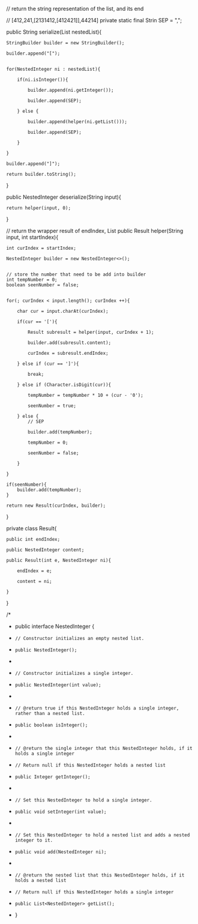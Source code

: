 


// return the string representation of the list, and its end

// [412,241,[2131412,[412421]],44214]
private static final Strin SEP = ",";




public String serialize(List<NestedInteger> nestedList){

	StringBuilder builder = new StringBuilder();

	builder.append("[");


	for(NestedInteger ni : nestedList){

		if(ni.isInteger()){

			builder.append(ni.getInteger());

			builder.append(SEP);

		} else {

			builder.append(helper(ni.getList()));

			builder.append(SEP);

		}

	}

	builder.append("]");

	return builder.toString();
}


public NestedInteger deserialize(String input){

	return helper(input, 0);

}


// return the wrapper result of endIndex, List<JSON>
public Result helper(String input, int startIndex){

	int curIndex = startIndex;

	NestedInteger builder = new NestedInteger<>();


	// store the number that need to be add into builder
	int tempNumber = 0;
	boolean seenNumber = false;


	for(; curIndex < input.length(); curIndex ++){

		char cur = input.charAt(curIndex);

		if(cur == '['){

			Result subresult = helper(input, curIndex + 1);

			builder.add(subresult.content);

			curIndex = subresult.endIndex;

		} else if (cur == ']'){

			break;

		} else if (Character.isDigit(cur)){

			tempNumber = tempNumber * 10 + (cur - '0');

			seenNumber = true;

		} else {
			// SEP

			builder.add(tempNumber);

			tempNumber = 0;

			seenNumber = false;

		}

	}

	if(seenNumber){
		builder.add(tempNumber);
	}

	return new Result(curIndex, builder);

}

private class Result{


	public int endIndex;

	public NestedInteger content;

	public Result(int e, NestedInteger ni){

		endIndex = e;

		content = ni;

	}

}



/*
 * public interface NestedInteger {
 *     // Constructor initializes an empty nested list.
 *     public NestedInteger();
 *
 *     // Constructor initializes a single integer.
 *     public NestedInteger(int value);
 *
 *     // @return true if this NestedInteger holds a single integer, rather than a nested list.
 *     public boolean isInteger();
 *
 *     // @return the single integer that this NestedInteger holds, if it holds a single integer
 *     // Return null if this NestedInteger holds a nested list
 *     public Integer getInteger();
 *
 *     // Set this NestedInteger to hold a single integer.
 *     public void setInteger(int value);
 *
 *     // Set this NestedInteger to hold a nested list and adds a nested integer to it.
 *     public void add(NestedInteger ni);
 *
 *     // @return the nested list that this NestedInteger holds, if it holds a nested list
 *     // Return null if this NestedInteger holds a single integer
 *     public List<NestedInteger> getList();
 * }






